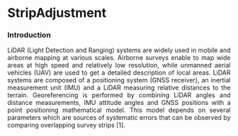 # StripAdjustment

### Introduction
<p align="justify">
LiDAR (Light Detection and Ranging) systems are widely used in mobile and airborne mapping at various scales. Airborne surveys enable to map wide areas at high speed and relatively low resolution, while unmanned aerial vehicles (UAV) are used to get a detailed description of local areas. LiDAR systems are composed of a positioning system (GNSS receiver), an inertial measurement unit (IMU) and a LiDAR measuring relative distances to the terrain.
Georeferencing is performed by combining LiDAR angles and distance measurements, IMU attitude angles and GNSS positions with a point positioning mathematical model. This model depends on several parameters which are sources of systematic errors that can be observed by comparing overlapping survey strips [1].
</p>
